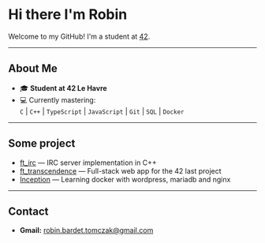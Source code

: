 # Hi there I'm Robin

Welcome to my GitHub! I'm a student at [42](https://www.42.fr/).

---

## About Me

- 🎓 **Student at 42 Le Havre**
- 💻 Currently mastering:  
  `C` | `C++` | `TypeScript` | `JavaScript` | `Git` | `SQL` | `Docker`
  
---
## Some project

- [ft_irc](https://github.com/rbardet/ft_irc) — IRC server implementation in C++
- [ft_transcendence](https://github.com/M-U-C-K-A/transcendance) — Full-stack web app for the 42 last project
- [Inception](https://github.com/rbardet/inception) — Learning docker with wordpress, mariadb and nginx
---

## Contact

- **Gmail:** robin.bardet.tomczak@gmail.com
